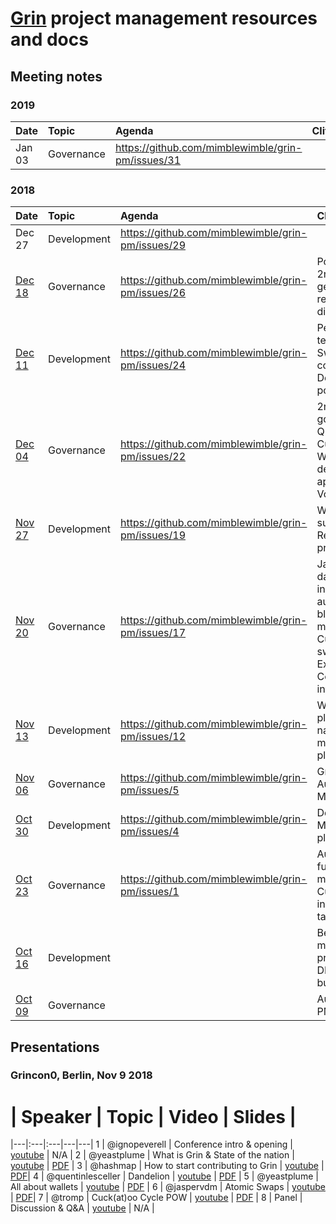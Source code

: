 # [Grin](https://github.com/mimblewimble/grin) project management resources and docs

## Meeting notes

### 2019
Date | Topic | Agenda | Cliffnotes |
|:---|:---|:---|:---|
Jan 03 | Governance | https://github.com/mimblewimble/grin-pm/issues/31 | |


### 2018
Date | Topic | Agenda | Cliffnotes |
|:---|:---|:---|:---|
Dec 27 | Development | https://github.com/mimblewimble/grin-pm/issues/29 | |
[Dec 18](https://github.com/mimblewimble/grin-pm/blob/master/notes/20181218-meeting-governance.md) | Governance | https://github.com/mimblewimble/grin-pm/issues/26 | Postponed 2nd audit, genesis release discussion |
[Dec 11](https://github.com/mimblewimble/grin-pm/blob/master/notes/20181211-meeting-development.md) | Development | https://github.com/mimblewimble/grin-pm/issues/24 | Permanent testnet, Switch commitments, Dependency policy |
[Dec 04](https://github.com/mimblewimble/grin-pm/blob/master/notes/20181204-meeting-governance.md) | Governance | https://github.com/mimblewimble/grin-pm/issues/22 | 2nd Audit goes to Quarkslab, No Cuckaroo29+, Website design approval, Voting |
[Nov 27](https://github.com/mimblewimble/grin-pm/blob/master/notes/20181127-meeting-development.md) | Development | https://github.com/mimblewimble/grin-pm/issues/19 | Windows support, PR Review process|
[Nov 20](https://github.com/mimblewimble/grin-pm/blob/master/notes/20181120-meeting-governance.md) | Governance | https://github.com/mimblewimble/grin-pm/issues/17 | Jan 15 launch date target, incremental audits, not blocking mainnet, Cuckatoo31 switch, Exchanges, Conflicts of interest |
[Nov 13](https://github.com/mimblewimble/grin-pm/blob/master/notes/20181113-meeting-development.md) | Development | https://github.com/mimblewimble/grin-pm/issues/12 | Wallet plugins, POW naming, mainnet planning |
[Nov 06](https://github.com/mimblewimble/grin-pm/blob/master/notes/20181106-meeting-governance.md) | Governance | https://github.com/mimblewimble/grin-pm/issues/5 | Grincon, Audits, Mission |
[Oct 30](https://github.com/mimblewimble/grin-pm/blob/master/notes/20181030-meeting-development.md) | Development | https://github.com/mimblewimble/grin-pm/issues/4 | Detailed Mainnet planning |
[Oct 23](https://github.com/mimblewimble/grin-pm/blob/master/notes/20181023-meeting-governance.md) | Governance | https://github.com/mimblewimble/grin-pm/issues/1 | Autid entity, funding, Risk management, Cuckaroo, inital mainnet target period |
[Oct 16](https://github.com/mimblewimble/grin-pm/blob/master/notes/20181016-meeting-development.md) | Development | | BetterHash mining protocol, DHT-style tx building |
[Oct 09](https://github.com/mimblewimble/grin-pm/blob/master/notes/20181009-meeting-governance.md) | Governance | | Audits, Grin-PM repo |


## Presentations

### Grincon0, Berlin, Nov 9 2018

 # | Speaker | Topic | Video | Slides |
|---|:---|:---|---|---|
1 | @ignopeverell | Conference intro & opening | [youtube](https://www.youtube.com/watch?list=PLvgCPbagiHgqYdVUj-ylqhsXOifWrExiq&v=k6tCnw6shgQ) | N/A |
2 | @yeastplume | What is Grin & State of the nation | [youtube](https://www.youtube.com/watch?list=PLvgCPbagiHgqYdVUj-ylqhsXOifWrExiq&v=11Li5Zy2cKk) | [PDF](https://github.com/mimblewimble/grin-pm/blob/master/presentations/grincon0/02%20-%20yeastplume%20-%20What%20is%20Grin%20%26%20State%20of%20the%20nation.pdf) |
3 | @hashmap | How to start contributing to Grin | [youtube](https://www.youtube.com/watch?list=PLvgCPbagiHgqYdVUj-ylqhsXOifWrExiq&v=6SzprjdonGI) | [PDF](https://github.com/mimblewimble/grin-pm/blob/master/presentations/grincon0/03%20-%20hashmap%20-%20How%20to%20start%20contributing%20to%20Grin.pdf)|
4 | @quentinlesceller | Dandelion | [youtube](https://www.youtube.com/watch?list=PLvgCPbagiHgqYdVUj-ylqhsXOifWrExiq&v=Q1XWFcHiwQA) | [PDF](https://github.com/mimblewimble/grin-pm/blob/master/presentations/grincon0/04%20-%20quentinlesceller%20-%20Dandelion.pdf) |
5 | @yeastplume | All about wallets | [youtube](https://www.youtube.com/watch?list=PLvgCPbagiHgqYdVUj-ylqhsXOifWrExiq&v=kNchT4Bu-1A) | [PDF](https://github.com/mimblewimble/grin-pm/blob/master/presentations/grincon0/05%20-%20yeastplume%20-%20All%20about%20Wallet.pdf) |
6 | @jaspervdm | Atomic Swaps | [youtube](https://www.youtube.com/watch?list=PLvgCPbagiHgqYdVUj-ylqhsXOifWrExiq&v=sT3vNycMxw4) | [PDF](https://github.com/mimblewimble/grin-pm/blob/master/presentations/grincon0/06%20-%20jaspervdm%20-%20Atomic%20Swaps.pdf)|
7 | @tromp | Cuck(at)oo Cycle POW | [youtube](https://www.youtube.com/watch?list=PLvgCPbagiHgqYdVUj-ylqhsXOifWrExiq&v=CLiKX0nOsHE) | [PDF](https://github.com/mimblewimble/grin-pm/blob/master/presentations/grincon0/07%20-%20tromp%20-%20Cuck(at)oo%20Cycle%20POW.pdf) |
8 | Panel | Discussion & Q&A | [youtube](https://www.youtube.com/watch?list=PLvgCPbagiHgqYdVUj-ylqhsXOifWrExiq&v=3C91CLEcPTA) | N/A |

